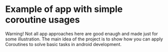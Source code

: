# Example of app with simple coroutine usages

Warning! Not all app approaches here are good enaugh and made just for some illustration. The main idea of the project is to show how you can apply Coroutines to solve basic tasks in android development.
